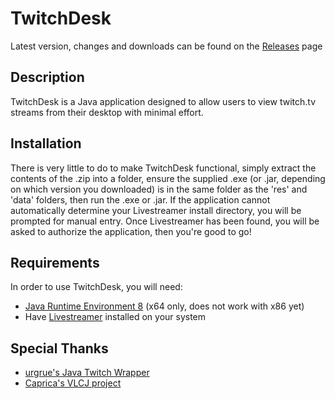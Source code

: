# TwitchDesk
Latest version, changes and downloads can be found on the <a href="https://github.com/cameron2134/TwitchDesk/releases/latest">Releases</a> page



## Description
TwitchDesk is a Java application designed to allow users to view twitch.tv streams from their desktop with minimal effort.



## Installation
There is very little to do to make TwitchDesk functional, simply extract the contents of the .zip into a folder, ensure the supplied .exe (or .jar, depending on which version you downloaded) is in the same folder as the 'res' and 'data' folders, then run the .exe or .jar. If the application cannot automatically determine your Livestreamer install directory, you will be prompted for manual entry. Once Livestreamer has been found, you will be asked to authorize the application, then you're good to go!


## Requirements
In order to use TwitchDesk, you will need:

* <a href="http://www.oracle.com/technetwork/java/javase/downloads/jre8-downloads-2133155.html">Java Runtime Environment 8</a> (x64 only, does not work with x86 yet)
* Have <a href="https://github.com/chrippa/livestreamer/releases">Livestreamer</a> installed on your system



## Special Thanks

* <a href="https://github.com/urgrue/Java-Twitch-Api-Wrapper"> urgrue's Java Twitch Wrapper </a>
* <a href="https://github.com/caprica/vlcj"> Caprica's VLCJ project </a>
